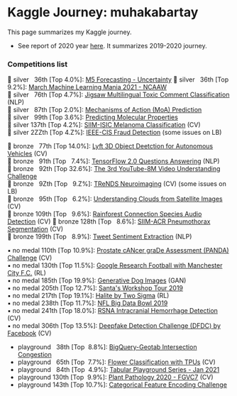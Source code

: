 # Kaggle Journey: muhakabartay
This page summarizes my Kaggle journey.

* See report of 2020 year [here](https://github.com/kabartay/kaggle-journey-muhakabartay/blob/main/report_2020.md). It summarizes 2019-2020 journey.  

### Competitions list

🔹 silver &nbsp;&nbsp;36th [Top 4.0%]: [M5 Forecasting - Uncertainty](https://www.kaggle.com/c/m5-forecasting-uncertainty)
🔹 silver &nbsp;&nbsp;36th [Top 9.2%]: [March Machine Learning Mania 2021 - NCAAW](https://www.kaggle.com/c/ncaaw-march-mania-2021)  
🔹 silver &nbsp;&nbsp;76th [Top 4.7%]: [Jigsaw Multilingual Toxic Comment Classification](https://www.kaggle.com/c/jigsaw-multilingual-toxic-comment-classification) (NLP)  
🔹 silver &nbsp;&nbsp;87th [Top 2.0%]: [Mechanisms of Action (MoA) Prediction](https://www.kaggle.com/c/lish-moa)  
🔹 silver &nbsp;&nbsp;99th [Top 3.6%]: [Predicting Molecular Properties](https://www.kaggle.com/c/champs-scalar-coupling)  
🔹 silver 137th [Top 4.2%]: [SIIM-ISIC Melanoma Classification](https://www.kaggle.com/c/siim-isic-melanoma-classification) (CV)   
🔹 silver 2ZZth [Top 4.Z%]: [IEEE-CIS Fraud Detection](https://www.kaggle.com/c/ieee-fraud-detection/) (some issues on LB)

🔸 bronze &nbsp;&nbsp;77th [Top 14.0%]: [Lyft 3D Object Deetction for Autonomous Vehicles](https://www.kaggle.com/c/3d-object-detection-for-autonomous-vehicles) (CV)  
🔸 bronze &nbsp;&nbsp;91th [Top &nbsp;&nbsp;7.4%]: [TensorFlow 2.0 Questions Answering](https://www.kaggle.com/c/tensorflow2-question-answering)  (NLP)  
🔸 bronze &nbsp;&nbsp;92th [Top 32.6%]: [The 3rd YouTube-8M Video Understanding Challenge](https://www.kaggle.com/c/youtube8m-2019)  
🔸 bronze &nbsp;&nbsp;9Zth [Top &nbsp;&nbsp;9.Z%]: [TReNDS Neuroimaging](https://www.kaggle.com/c/trends-assessment-prediction) (CV) (some issues on LB)  
🔸 bronze &nbsp;&nbsp;95th [Top &nbsp;&nbsp;6.2%]: [Understanding Clouds from Satellite Images](https://www.kaggle.com/c/understanding_cloud_organization) (CV)  
🔸 bronze 109th [Top &nbsp;&nbsp;9.6%]: [Rainforest Connection Species Audio Detection](https://www.kaggle.com/c/rfcx-species-audio-detection) (CV) 
🔸 bronze 128th [Top &nbsp;&nbsp;8.6%]: [SIIM-ACR Pneumothorax Segmentation](https://www.kaggle.com/c/siim-acr-pneumothorax-segmentation) (CV)  
🔸 bronze 199th [Top &nbsp;&nbsp;8.9%]: [Tweet Sentiment Extraction](https://www.kaggle.com/c/tweet-sentiment-extraction) (NLP)  

▪️ no medal 110th [Top 10.9%]: [Prostate cANcer graDe Assessment (PANDA) Challenge](https://www.kaggle.com/c/prostate-cancer-grade-assessment) (CV)  
▪️ no medal 130th [Top 11.5%]: [Google Research Football with Manchester City F.C.](https://www.kaggle.com/c/google-football) (RL)  
▪️ no medal 185th [Top 19.9%]: [Generative Dog Images](https://www.kaggle.com/c/generative-dog-images) (GAN)  
▪️ no medal 205th [Top 12.7%]: [Santa's Workshop Tour 2019](https://www.kaggle.com/c/santa-workshop-tour-2019)  
▪️ no medal 217th [Top 19.1%]: [Halite by Two Sigma](https://www.kaggle.com/c/halite) (RL)  
▪️ no medal 238th [Top 11.7%]: [NFL Big Data Bowl 2019](https://www.kaggle.com/c/nfl-big-data-bowl-2020)  
▪️ no medal 241th [Top 18.0%]: [RSNA Intracranial Hemorrhage Detection](https://www.kaggle.com/c/rsna-intracranial-hemorrhage-detection) (CV)  
▪️ no medal 306th [Top 13.5%]: [Deepfake Detection Challenge (DFDC) by Facebook](https://www.kaggle.com/c/deepfake-detection-challenge) (CV)  

- playground &nbsp;&nbsp;38th [Top &nbsp;8.8%]: [BigQuery-Geotab Intersection Congestion](https://www.kaggle.com/c/bigquery-geotab-intersection-congestion)
- playground &nbsp;&nbsp;65th [Top &nbsp;7.7%]: [Flower Classification with TPUs](https://www.kaggle.com/c/flower-classification-with-tpus) (CV)  
- playground &nbsp;&nbsp;84th [Top &nbsp;4.9%]: [Tabular Playground Series - Jan 2021](https://www.kaggle.com/c/tabular-playground-series-jan-2021)
- playground 130th [Top &nbsp;9.9%]: [Plant Pathology 2020 - FGVC7](https://www.kaggle.com/c/plant-pathology-2020-fgvc7) (CV)  
- playground 143th [Top 10.7%]: [Categorical Feature Encoding Challenge](https://www.kaggle.com/c/cat-in-the-dat)
